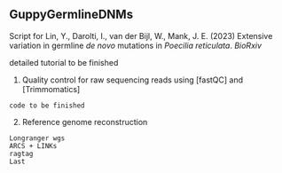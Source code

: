 ## GuppyGermlineDNMs
Script for Lin, Y., Darolti, I., van der Bijl, W., Mank, J. E. (2023) Extensive variation in germline *de novo* mutations in *Poecilia reticulata*. *BioRxiv*

detailed tutorial to be finished

1. Quality control for raw sequencing reads using [fastQC] and [Trimmomatics]
```
code to be finished
```

2. Reference genome reconstruction
```
Longranger wgs 
ARCS + LINKs
ragtag
Last
```
